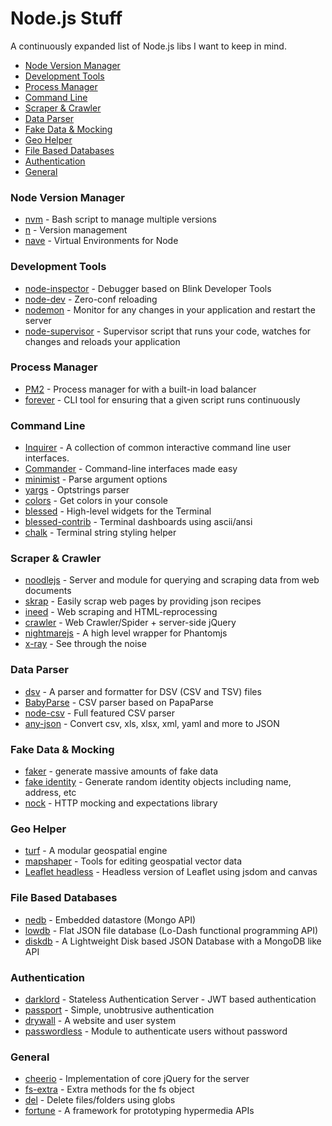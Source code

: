 Node.js Stuff
=============

A continuously expanded list of Node.js libs I want to keep in mind.

* [Node Version Manager](#node-version-manager)
* [Development Tools](#development-tools)
* [Process Manager](#process-manager)
* [Command Line](#command-line)
* [Scraper & Crawler](#scraper--crawler)
* [Data Parser](#data-parser)
* [Fake Data & Mocking](#fake-data--mocking)
* [Geo Helper](#geo-helper)
* [File Based Databases](#file-based-databases)
* [Authentication](#authentication)
* [General](#general)

### Node Version Manager
- [nvm](https://github.com/creationix/nvm) - Bash script to manage multiple versions
- [n](https://github.com/tj/n) - Version management
- [nave](https://github.com/isaacs/nave) - Virtual Environments for Node

### Development Tools
- [node-inspector](https://github.com/node-inspector/node-inspector) - Debugger based on Blink Developer Tools
- [node-dev](https://github.com/fgnass/node-dev) - Zero-conf reloading
- [nodemon](https://github.com/remy/nodemon) - Monitor for any changes in your application and restart the server
- [node-supervisor](https://github.com/isaacs/node-supervisor) - Supervisor script that runs your code, watches for changes and reloads your application

### Process Manager
- [PM2](https://github.com/Unitech/pm2) - Process manager for with a built-in load balancer
- [forever](https://github.com/foreverjs/forever) - CLI tool for ensuring that a given script runs continuously

### Command Line
- [Inquirer](https://github.com/SBoudrias/Inquirer.js) - A collection of common interactive command line user interfaces.
- [Commander](https://github.com/visionmedia/commander.js) - Command-line interfaces made easy
- [minimist](https://github.com/substack/minimist) - Parse argument options
- [yargs](https://github.com/bcoe/yargs) - Optstrings parser
- [colors](https://github.com/marak/colors.js/) - Get colors in your console
- [blessed](https://github.com/chjj/blessed) - High-level widgets for the Terminal
- [blessed-contrib](https://github.com/yaronn/blessed-contrib) - Terminal dashboards using ascii/ansi
- [chalk](https://github.com/sindresorhus/chalk) - Terminal string styling helper

### Scraper & Crawler
- [noodlejs](http://noodlejs.com/) - Server and module for querying and scraping data from web documents
- [skrap](https://github.com/nickdima/skrap) - Easily scrap web pages by providing json recipes
- [ineed](https://github.com/inikulin/ineed) - Web scraping and HTML-reprocessing
- [crawler](https://github.com/sylvinus/node-crawler) - Web Crawler/Spider + server-side jQuery
- [nightmarejs](http://www.nightmarejs.org/) - A high level wrapper for Phantomjs
- [x-ray](https://github.com/lapwinglabs/x-ray) - See through the <html> noise

### Data Parser
- [dsv](https://github.com/mbostock/dsv) - A parser and formatter for DSV (CSV and TSV) files
- [BabyParse](https://github.com/Rich-Harris/BabyParse) - CSV parser based on PapaParse 
- [node-csv](https://github.com/wdavidw/node-csv) - Full featured CSV parser
- [any-json](https://github.com/laktak/any-json) - Convert csv, xls, xlsx, xml, yaml and more to JSON

### Fake Data & Mocking
- [faker](https://github.com/marak/Faker.js/) - generate massive amounts of fake data
- [fake identity](https://github.com/travishorn/fake-identity) - Generate random identity objects including name, address, etc
- [nock](https://github.com/pgte/nock) - HTTP mocking and expectations library

### Geo Helper
- [turf](https://github.com/Turfjs/turf) - A modular geospatial engine
- [mapshaper](https://github.com/mbloch/mapshaper) - Tools for editing geospatial vector data
- [Leaflet headless](https://github.com/jieter/leaflet-headless) - Headless version of Leaflet using jsdom and canvas

### File Based Databases
- [nedb](https://github.com/louischatriot/nedb) - Embedded datastore (Mongo API)
- [lowdb](https://github.com/typicode/lowdb) - Flat JSON file database (Lo-Dash functional programming API)
- [diskdb](https://github.com/arvindr21/diskDB) - A Lightweight Disk based JSON Database with a MongoDB like API

### Authentication
- [darklord](https://github.com/GrumpyWizards/DarkLord) - Stateless Authentication Server - JWT based authentication
- [passport](https://github.com/jaredhanson/passport) - Simple, unobtrusive authentication
- [drywall](https://github.com/jedireza/drywall/) - A website and user system
- [passwordless](https://github.com/florianheinemann/passwordless) - Module to authenticate users without password

### General
- [cheerio](https://github.com/cheeriojs/cheerio) - Implementation of core jQuery for the server
- [fs-extra](https://github.com/jprichardson/node-fs-extra) - Extra methods for the fs object
- [del](https://github.com/sindresorhus/del) - Delete files/folders using globs
- [fortune](http://fortunejs.com) - A framework for prototyping hypermedia APIs
